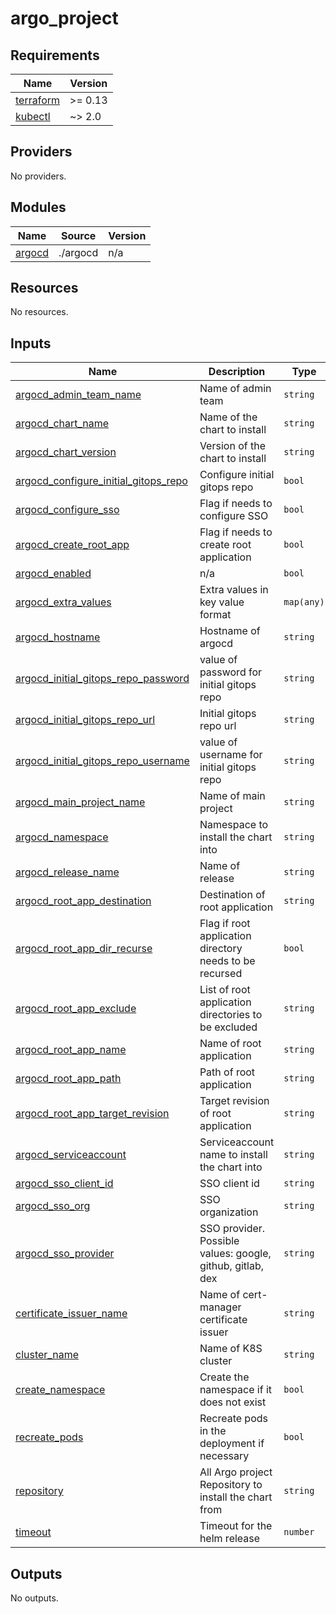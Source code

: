 # argo_project

<!-- BEGINNING OF PRE-COMMIT-TERRAFORM DOCS HOOK -->
## Requirements

| Name | Version |
|------|---------|
| <a name="requirement_terraform"></a> [terraform](#requirement\_terraform) | >= 0.13 |
| <a name="requirement_kubectl"></a> [kubectl](#requirement\_kubectl) | ~> 2.0 |

## Providers

No providers.

## Modules

| Name | Source | Version |
|------|--------|---------|
| <a name="module_argocd"></a> [argocd](#module\_argocd) | ./argocd | n/a |

## Resources

No resources.

## Inputs

| Name | Description | Type | Default | Required |
|------|-------------|------|---------|:--------:|
| <a name="input_argocd_admin_team_name"></a> [argocd\_admin\_team\_name](#input\_argocd\_admin\_team\_name) | Name of admin team | `string` | `"argocd-admins"` | no |
| <a name="input_argocd_chart_name"></a> [argocd\_chart\_name](#input\_argocd\_chart\_name) | Name of the chart to install | `string` | `"argo-cd"` | no |
| <a name="input_argocd_chart_version"></a> [argocd\_chart\_version](#input\_argocd\_chart\_version) | Version of the chart to install | `string` | `"5.41.2"` | no |
| <a name="input_argocd_configure_initial_gitops_repo"></a> [argocd\_configure\_initial\_gitops\_repo](#input\_argocd\_configure\_initial\_gitops\_repo) | Configure initial gitops repo | `bool` | `false` | no |
| <a name="input_argocd_configure_sso"></a> [argocd\_configure\_sso](#input\_argocd\_configure\_sso) | Flag if needs to configure SSO | `bool` | `false` | no |
| <a name="input_argocd_create_root_app"></a> [argocd\_create\_root\_app](#input\_argocd\_create\_root\_app) | Flag if needs to create root application | `bool` | `false` | no |
| <a name="input_argocd_enabled"></a> [argocd\_enabled](#input\_argocd\_enabled) | n/a | `bool` | `false` | no |
| <a name="input_argocd_extra_values"></a> [argocd\_extra\_values](#input\_argocd\_extra\_values) | Extra values in key value format | `map(any)` | `{}` | no |
| <a name="input_argocd_hostname"></a> [argocd\_hostname](#input\_argocd\_hostname) | Hostname of argocd | `string` | n/a | yes |
| <a name="input_argocd_initial_gitops_repo_password"></a> [argocd\_initial\_gitops\_repo\_password](#input\_argocd\_initial\_gitops\_repo\_password) | value of password for initial gitops repo | `string` | n/a | yes |
| <a name="input_argocd_initial_gitops_repo_url"></a> [argocd\_initial\_gitops\_repo\_url](#input\_argocd\_initial\_gitops\_repo\_url) | Initial gitops repo url | `string` | n/a | yes |
| <a name="input_argocd_initial_gitops_repo_username"></a> [argocd\_initial\_gitops\_repo\_username](#input\_argocd\_initial\_gitops\_repo\_username) | value of username for initial gitops repo | `string` | n/a | yes |
| <a name="input_argocd_main_project_name"></a> [argocd\_main\_project\_name](#input\_argocd\_main\_project\_name) | Name of main project | `string` | `"main"` | no |
| <a name="input_argocd_namespace"></a> [argocd\_namespace](#input\_argocd\_namespace) | Namespace to install the chart into | `string` | `"argocd"` | no |
| <a name="input_argocd_release_name"></a> [argocd\_release\_name](#input\_argocd\_release\_name) | Name of release | `string` | `"argocd"` | no |
| <a name="input_argocd_root_app_destination"></a> [argocd\_root\_app\_destination](#input\_argocd\_root\_app\_destination) | Destination of root application | `string` | `"in-cluster"` | no |
| <a name="input_argocd_root_app_dir_recurse"></a> [argocd\_root\_app\_dir\_recurse](#input\_argocd\_root\_app\_dir\_recurse) | Flag if root application directory needs to be recursed | `bool` | `false` | no |
| <a name="input_argocd_root_app_exclude"></a> [argocd\_root\_app\_exclude](#input\_argocd\_root\_app\_exclude) | List of root application directories to be excluded | `string` | `""` | no |
| <a name="input_argocd_root_app_name"></a> [argocd\_root\_app\_name](#input\_argocd\_root\_app\_name) | Name of root application | `string` | `"root_app"` | no |
| <a name="input_argocd_root_app_path"></a> [argocd\_root\_app\_path](#input\_argocd\_root\_app\_path) | Path of root application | `string` | `"apps"` | no |
| <a name="input_argocd_root_app_target_revision"></a> [argocd\_root\_app\_target\_revision](#input\_argocd\_root\_app\_target\_revision) | Target revision of root application | `string` | `"HEAD"` | no |
| <a name="input_argocd_serviceaccount"></a> [argocd\_serviceaccount](#input\_argocd\_serviceaccount) | Serviceaccount name to install the chart into | `string` | `"argocd"` | no |
| <a name="input_argocd_sso_client_id"></a> [argocd\_sso\_client\_id](#input\_argocd\_sso\_client\_id) | SSO client id | `string` | n/a | yes |
| <a name="input_argocd_sso_org"></a> [argocd\_sso\_org](#input\_argocd\_sso\_org) | SSO organization | `string` | n/a | yes |
| <a name="input_argocd_sso_provider"></a> [argocd\_sso\_provider](#input\_argocd\_sso\_provider) | SSO provider. Possible values: google, github, gitlab, dex | `string` | n/a | yes |
| <a name="input_certificate_issuer_name"></a> [certificate\_issuer\_name](#input\_certificate\_issuer\_name) | Name of cert-manager certificate issuer | `string` | `"letsencrypt-prod"` | no |
| <a name="input_cluster_name"></a> [cluster\_name](#input\_cluster\_name) | Name of K8S cluster | `string` | n/a | yes |
| <a name="input_create_namespace"></a> [create\_namespace](#input\_create\_namespace) | Create the namespace if it does not exist | `bool` | `true` | no |
| <a name="input_recreate_pods"></a> [recreate\_pods](#input\_recreate\_pods) | Recreate pods in the deployment if necessary | `bool` | `true` | no |
| <a name="input_repository"></a> [repository](#input\_repository) | All Argo project Repository to install the chart from | `string` | `"https://argoproj.github.io/argo-helm"` | no |
| <a name="input_timeout"></a> [timeout](#input\_timeout) | Timeout for the helm release | `number` | `1200` | no |

## Outputs

No outputs.
<!-- END OF PRE-COMMIT-TERRAFORM DOCS HOOK -->
